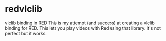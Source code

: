 # redvlclib
vlclib binding in RED
This is my attempt (and success) at creating a vlclib binding for RED. This lets you play videos with Red using that library. It's not perfect but it works.
